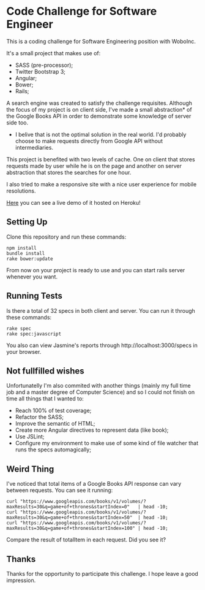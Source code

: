 Code Challenge for Software Engineer
====================================

This is a coding challenge for Software Engineering position with WoboInc. 

It's a small project that makes use of:
- SASS (pre-processor);
- Twitter Bootstrap 3;
- Angular;
- Bower;
- Rails;

A search engine was created to satisfy the challenge requisites. Although the focus of my project is on client side, 
I've made a small abstraction* of the Google Books API in order to demonstrate some knowledge of server side too.

* I belive that is not the optimal solution in the real world. I'd probably choose to make requests directly from Google API without intermediaries.

This project is benefited with two levels of cache. One on client that stores requests made by user while he is on the page and another on server abstraction that stores the searches for one hour.

I also tried to make a responsive site with a nice user experience for mobile resolutions.


[Here](http://casadei-cc.herokuapp.com/) you can see a live demo of it hosted on Heroku!

## Setting Up

Clone this repository and run these commands:

```
npm install
bundle install
rake bower:update
```

From now on your project is ready to use and you can start rails server whenever you want.

## Running Tests

Is there a total of 32 specs in both client and server. You can run it through these commands:

```
rake spec
rake spec:javascript
```

You also can view Jasmine's reports through http://localhost:3000/specs in your browser.

## Not fullfilled wishes

Unfortunatelly I'm also commited with another things (mainly my full time job and a master degree of Computer Science) and so I could not finish on time all things that I wanted to:

- Reach 100% of test coverage;
- Refactor the SASS;
- Improve the semantic of HTML;
- Create more Angular directives to represent data (like book);
- Use JSLint;
- Configure my environment to make use of some kind of file watcher that runs the specs automagically;

## Weird Thing

I've noticed that total items of a Google Books API response can vary between requests. You can see it running:

```
curl "https://www.googleapis.com/books/v1/volumes/?maxResults=30&q=game+of+thrones&startIndex=0"   | head -10;
curl "https://www.googleapis.com/books/v1/volumes/?maxResults=30&q=game+of+thrones&startIndex=50"  | head -10; 
curl "https://www.googleapis.com/books/v1/volumes/?maxResults=30&q=game+of+thrones&startIndex=100" | head -10;
```

Compare the result of totalItem in each request. Did you see it?

## Thanks

Thanks for the opportunity to participate this challenge. I hope leave a good impression.